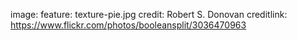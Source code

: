 image:
  feature: texture-pie.jpg
  credit: Robert S. Donovan
  creditlink: https://www.flickr.com/photos/booleansplit/3036470963
